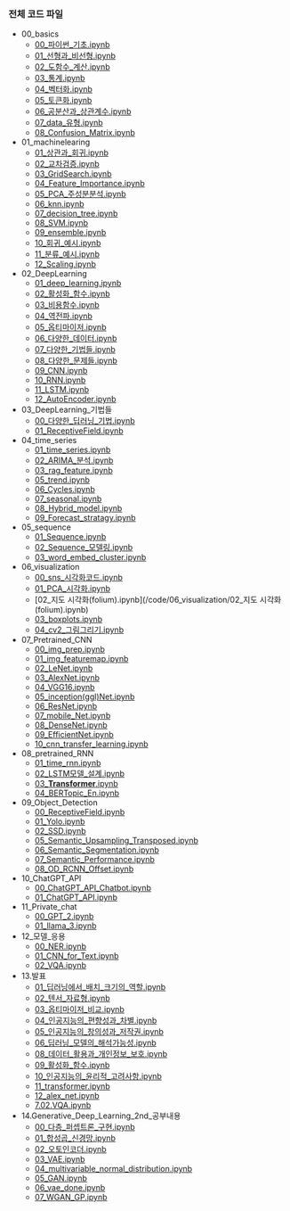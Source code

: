 ### 전체 코드 파일

- 00_basics
    - [00_파이썬_기초.ipynb](/code/00_basics/00_파이썬_기초.ipynb)
    - [01_선형과_비선형.ipynb](/code/00_basics/01_선형과_비선형.ipynb)
    - [02_도함수_계산.ipynb](/code/00_basics/02_도함수_계산.ipynb)
    - [03_통계.ipynb](/code/00_basics/03_통계.ipynb)
    - [04_벡터화.ipynb](/code/00_basics/04_벡터화.ipynb)
    - [05_토큰화.ipynb](/code/00_basics/05_토큰화.ipynb)
    - [06_공분산과_상관계수.ipynb](/code/00_basics/06_공분산과_상관계수.ipynb)
    - [07_data_유형.ipynb](/code/00_basics/07_data_유형.ipynb)
    - [08_Confusion_Matrix.ipynb](/code/00_basics/08_Confusion_Matrix.ipynb)
- 01_machinelearing
    - [01_상관과_회귀.ipynb](/code/01_machinelearing/01_상관과_회귀.ipynb)
    - [02_교차검증.ipynb](/code/01_machinelearing/02_교차검증.ipynb)
    - [03_GridSearch.ipynb](/code/01_machinelearing/03_GridSearch.ipynb)
    - [04_Feature_Importance.ipynb](/code/01_machinelearing/04_Feature_Importance.ipynb)
    - [05_PCA_주성분분석.ipynb](/code/01_machinelearing/05_PCA_주성분분석.ipynb)
    - [06_knn.ipynb](/code/01_machinelearing/06_knn.ipynb)
    - [07_decision_tree.ipynb](/code/01_machinelearing/07_decision_tree.ipynb)
    - [08_SVM.ipynb](/code/01_machinelearing/08_SVM.ipynb)
    - [09_ensemble.ipynb](/code/01_machinelearing/09_ensemble.ipynb)
    - [10_회귀_예시.ipynb](/code/01_machinelearing/10_회귀_예시.ipynb)
    - [11_분류_예시.ipynb](/code/01_machinelearing/11_분류_예시.ipynb)
    - [12_Scaling.ipynb](/code/01_machinelearing/12_Scaling.ipynb)
- 02_DeepLearning
    - [01_deep_learning.ipynb](/code/02_DeepLearning/01_deep_learning.ipynb)
    - [02_활성화_함수.ipynb](/code/02_DeepLearning/02_활성화_함수.ipynb)
    - [03_비용함수.ipynb](/code/02_DeepLearning/03_비용함수.ipynb)
    - [04_역전파.ipynb](/code/02_DeepLearning/04_역전파.ipynb)
    - [05_옵티마이저.ipynb](/code/02_DeepLearning/05_옵티마이저.ipynb)
    - [06_다양한_데이터.ipynb](/code/02_DeepLearning/06_다양한_데이터.ipynb)
    - [07_다양한_기법들.ipynb](/code/02_DeepLearning/07_다양한_기법들.ipynb)
    - [08_다양한_문제들.ipynb](/code/02_DeepLearning/08_다양한_문제들.ipynb)
    - [09_CNN.ipynb](/code/02_DeepLearning/09_CNN.ipynb)
    - [10_RNN.ipynb](/code/02_DeepLearning/10_RNN.ipynb)
    - [11_LSTM.ipynb](/code/02_DeepLearning/11_LSTM.ipynb)
    - [12_AutoEncoder.ipynb](/code/02_DeepLearning/12_AutoEncoder.ipynb)
- 03_DeepLearning_기법들
    - [00_다양한_딥러닝_기법.ipynb](/code/03_DeepLearning_기법들/00_다양한_딥러닝_기법.ipynb)
    - [01_ReceptiveField.ipynb](/code/03_DeepLearning_기법들/01_ReceptiveField.ipynb)
- 04_time_series
    - [01_time_series.ipynb](/code/04_time_series/01_time_series.ipynb)
    - [02_ARIMA_분석.ipynb](/code/04_time_series/02_ARIMA_분석.ipynb)
    - [03_rag_feature.ipynb](/code/04_time_series/03_rag_feature.ipynb)
    - [05_trend.ipynb](/code/04_time_series/05_trend.ipynb)
    - [06_Cycles.ipynb](/code/04_time_series/06_Cycles.ipynb)
    - [07_seasonal.ipynb](/code/04_time_series/07_seasonal.ipynb)
    - [08_Hybrid_model.ipynb](/code/04_time_series/08_Hybrid_model.ipynb)
    - [09_Forecast_stratagy.ipynb](/code/04_time_series/09_Forecast_stratagy.ipynb)
- 05_sequence
    - [01_Sequence.ipynb](/code/05_sequence/01_Sequence.ipynb)
    - [02_Sequence_모델링.ipynb](/code/05_sequence/02_Sequence_모델링.ipynb)
    - [03_word_embed_cluster.ipynb](/code/05_sequence/03_word_embed_cluster.ipynb)
- 06_visualization
    - [00_sns_시각화코드.ipynb](/code/06_visualization/00_sns_시각화코드.ipynb)
    - [01_PCA_시각화.ipynb](/code/06_visualization/01_PCA_시각화.ipynb)
    - [02_지도 시각화(folium).ipynb](/code/06_visualization/02_지도 시각화(folium).ipynb)
    - [03_boxplots.ipynb](/code/06_visualization/03_boxplots.ipynb)
    - [04_cv2_그림그리기.ipynb](/code/06_visualization/04_cv2_그림그리기.ipynb)
- 07_Pretrained_CNN
    - [00_img_prep.ipynb](/code/07_Pretrained_CNN/00_img_prep.ipynb)
    - [01_img_featuremap.ipynb](/code/07_Pretrained_CNN/01_img_featuremap.ipynb)
    - [02_LeNet.ipynb](/code/07_Pretrained_CNN/02_LeNet.ipynb)
    - [03_AlexNet.ipynb](/code/07_Pretrained_CNN/03_AlexNet.ipynb)
    - [04_VGG16.ipynb](/code/07_Pretrained_CNN/04_VGG16.ipynb)
    - [05_inception(ggl)Net.ipynb](/code/07_Pretrained_CNN/05_inception(ggl)Net.ipynb)
    - [06_ResNet.ipynb](/code/07_Pretrained_CNN/06_ResNet.ipynb)
    - [07_mobile_Net.ipynb](/code/07_Pretrained_CNN/07_mobile_Net.ipynb)
    - [08_DenseNet.ipynb](/code/07_Pretrained_CNN/08_DenseNet.ipynb)
    - [09_EfficientNet.ipynb](/code/07_Pretrained_CNN/09_EfficientNet.ipynb)
    - [10_cnn_transfer_learning.ipynb](/code/07_Pretrained_CNN/10_cnn_transfer_learning.ipynb)
- 08_pretrained_RNN
    - [01_time_rnn.ipynb](/code/08_pretrained_RNN/01_time_rnn.ipynb)
    - [02_LSTM모델_설계.ipynb](/code/08_pretrained_RNN/02_LSTM모델_설계.ipynb)
    - [03_**Transformer**.ipynb](/code/08_pretrained_RNN/03_**Transformer**.ipynb)
    - [04_BERTopic_En.ipynb](/code/08_pretrained_RNN/04_BERTopic_En.ipynb)
- 09_Object_Detection
    - [00_ReceptiveField.ipynb](/code/09_Object_Detection/00_ReceptiveField.ipynb)
    - [01_Yolo.ipynb](/code/09_Object_Detection/01_Yolo.ipynb)
    - [02_SSD.ipynb](/code/09_Object_Detection/02_SSD.ipynb)
    - [05_Semantic_Upsampling_Transposed.ipynb](/code/09_Object_Detection/05_Semantic_Upsampling_Transposed.ipynb)
    - [06_Semantic_Segmentation.ipynb](/code/09_Object_Detection/06_Semantic_Segmentation.ipynb)
    - [07_Semantic_Performance.ipynb](/code/09_Object_Detection/07_Semantic_Performance.ipynb)
    - [08_OD_RCNN_Offset.ipynb](/code/09_Object_Detection/08_OD_RCNN_Offset.ipynb)
- 10_ChatGPT_API
    - [00_ChatGPT_API_Chatbot.ipynb](/code/10_ChatGPT_API/00_ChatGPT_API_Chatbot.ipynb)
    - [01_ChatGPT_API.ipynb](/code/10_ChatGPT_API/01_ChatGPT_API.ipynb)
- 11_Private_chat
    - [00_GPT_2.ipynb](/code/11_Private_chat/00_GPT_2.ipynb)
    - [01_llama_3.ipynb](/code/11_Private_chat/01_llama_3.ipynb)
- 12_모델_응용
    - [00_NER.ipynb](/code/12_모델_응용/00_NER.ipynb)
    - [01_CNN_for_Text.ipynb](/code/12_모델_응용/01_CNN_for_Text.ipynb)
    - [02_VQA.ipynb](/code/12_모델_응용/02_VQA.ipynb)
- 13.발표
    - [01_딥러닝에서_배치_크기의_역할.ipynb](/code/13.발표/01_딥러닝에서_배치_크기의_역할.ipynb)
    - [02_텐서_자료형.ipynb](/code/13.발표/02_텐서_자료형.ipynb)
    - [03_옵티마이저_비교.ipynb](/code/13.발표/03_옵티마이저_비교.ipynb)
    - [04_인공지능의_편향성과_차별.ipynb](/code/13.발표/04_인공지능의_편향성과_차별.ipynb)
    - [05_인공지능의_창의성과_저작권.ipynb](/code/13.발표/05_인공지능의_창의성과_저작권.ipynb)
    - [06_딥러닝_모델의_해석가능성.ipynb](/code/13.발표/06_딥러닝_모델의_해석가능성.ipynb)
    - [08_데이터_활용과_개인정보_보호.ipynb](/code/13.발표/08_데이터_활용과_개인정보_보호.ipynb)
    - [09_활성화_함수.ipynb](/code/13.발표/09_활성화_함수.ipynb)
    - [10_인공지능의_윤리적_고려사항.ipynb](/code/13.발표/10_인공지능의_윤리적_고려사항.ipynb)
    - [11_transformer.ipynb](/code/13.발표/11_transformer.ipynb)
    - [12_alex_net.ipynb](/code/13.발표/12_alex_net.ipynb)
    - [7.02.VQA.ipynb](/code/13.발표/7.02.VQA.ipynb)
- 14.Generative_Deep_Learning_2nd_공부내용
    - [00_다층_퍼셉트론_구현.ipynb](/code/14.Generative_Deep_Learning_2nd_공부내용/00_다층_퍼셉트론_구현.ipynb)
    - [01_합성곱_신경망.ipynb](/code/14.Generative_Deep_Learning_2nd_공부내용/01_합성곱_신경망.ipynb)
    - [02_오토인코더.ipynb](/code/14.Generative_Deep_Learning_2nd_공부내용/02_오토인코더.ipynb)
    - [03_VAE.ipynb](/code/14.Generative_Deep_Learning_2nd_공부내용/03_VAE.ipynb)
    - [04_multivariable_normal_distribution.ipynb](/code/14.Generative_Deep_Learning_2nd_공부내용/04_multivariable_normal_distribution.ipynb)
    - [05_GAN.ipynb](/code/14.Generative_Deep_Learning_2nd_공부내용/05_GAN.ipynb)
    - [06_vae_done.ipynb](/code/14.Generative_Deep_Learning_2nd_공부내용/06_vae_done.ipynb)
    - [07_WGAN_GP.ipynb](/code/14.Generative_Deep_Learning_2nd_공부내용/07_WGAN_GP.ipynb)
